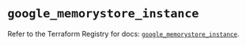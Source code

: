 # `google_memorystore_instance`

Refer to the Terraform Registry for docs: [`google_memorystore_instance`](https://registry.terraform.io/providers/hashicorp/google/6.27.0/docs/resources/memorystore_instance).
